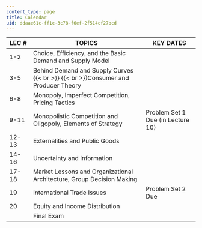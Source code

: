 ```yaml
---
content_type: page
title: Calendar
uid: ddaae61c-ff1c-3c78-f6ef-2f514cf27bcd
---
```


| LEC # | TOPICS | KEY DATES |
| --- | --- | --- |
| 1-2 | Choice, Efficiency, and the Basic Demand and Supply Model |  |
| 3-5 | Behind Demand and Supply Curves  {{< br >}}  {{< br >}}Consumer and Producer Theory |  |
| 6-8 | Monopoly, Imperfect Competition, Pricing Tactics |  |
| 9-11 | Monopolistic Competition and Oligopoly, Elements of Strategy | Problem Set 1 Due (in Lecture 10) |
| 12-13 | Externalities and Public Goods |  |
| 14-16 | Uncertainty and Information |  |
| 17-18 | Market Lessons and Organizational Architecture, Group Decision Making |  |
| 19 | International Trade Issues | Problem Set 2 Due |
| 20 | Equity and Income Distribution |  |
|  | Final Exam |